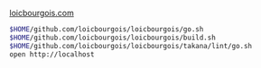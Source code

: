 [loicbourgois.com](https://loicbourgois.com)

```sh
$HOME/github.com/loicbourgois/loicbourgois/go.sh
$HOME/github.com/loicbourgois/loicbourgois/build.sh
$HOME/github.com/loicbourgois/loicbourgois/takana/lint/go.sh
open http://localhost
```
